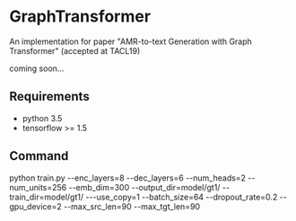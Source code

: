 # GraphTransformer
An implementation for paper "AMR-to-text Generation with Graph Transformer" (accepted at TACL19)

coming soon...

## Requirements
* python 3.5
* tensorflow >= 1.5

## Command
python train.py --enc_layers=8 --dec_layers=6 --num_heads=2 --num_units=256 --emb_dim=300 --output_dir=model/gt1/ --train_dir=model/gt1/ ---use_copy=1 --batch_size=64 --dropout_rate=0.2 --gpu_device=2 --max_src_len=90 --max_tgt_len=90
